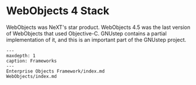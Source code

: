 # WebObjects 4 Stack

WebObjects was NeXT's star product. WebObjects 4.5 was the last version of WebObjects
that used Objective-C. GNUstep contains a partial implementation of it, and this
is an important part of the GNUstep project.

```{toctree}
---
maxdepth: 1
caption: Frameworks
---
Enterprise Objects Framework/index.md
WebObjects/index.md
```